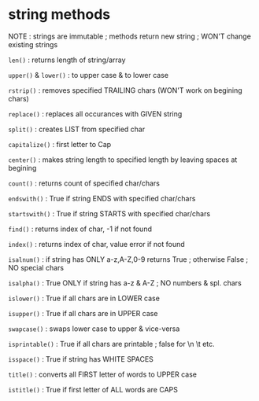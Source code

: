 # string methods

NOTE : strings are immutable ; methods return new string ; WON'T change existing strings

`len()` : returns length of string/array

`upper()` & `lower()` : to upper case & to lower case

`rstrip()` : removes specified TRAILING chars (WON'T work on begining chars)

`replace()` : replaces all occurances with GIVEN string

`split()` : creates LIST from specified char

`capitalize()` : first letter to Cap

`center()` : makes string length to specified length by leaving spaces at begining

`count()` : returns count of specified char/chars

`endswith()` : True if string ENDS with specified char/chars

`startswith()` : True if string STARTS with specified char/chars

`find()` : returns index of char, -1 if not found

`index()` : returns index of char, value error if not found

`isalnum()` : if string has ONLY a-z,A-Z,0-9 returns True ; otherwise False ; NO special chars

`isalpha()` : True ONLY if string has a-z & A-Z ; NO numbers & spl. chars

`islower()` : True if all chars are in LOWER case

`isupper()` : True if all chars are in UPPER case

`swapcase()` : swaps lower case to upper & vice-versa

`isprintable()` : True if all chars are printable ; false for \n \t etc.

`isspace()` : True if string has WHITE SPACES

`title()` : converts all FIRST letter of words to UPPER case

`istitle()` : True if first letter of ALL words are CAPS

